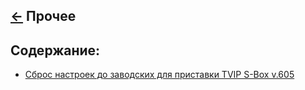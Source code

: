 [&larr;](../readme.md "Шпаргалка") Прочее
-----------------------------------------

## <a name="content"></a> Содержание:

- [Сброс настроек до заводских для приставки TVIP S-Box v.605](factory-reset-for-tvip-s-box-v-605.md "Сброс настроек до заводских для приставки TVIP S-Box v.605")